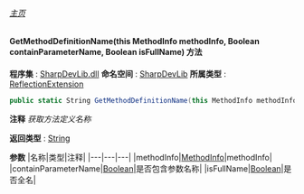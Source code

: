 ###### [主页](./Index.md "主页")
#### GetMethodDefinitionName(this MethodInfo methodInfo, Boolean containParameterName, Boolean isFullName) 方法
**程序集** : [SharpDevLib.dll](./SharpDevLib.assembly.md "SharpDevLib.dll")
**命名空间** : [SharpDevLib](./SharpDevLib.namespace.md "SharpDevLib")
**所属类型** : [ReflectionExtension](./SharpDevLib.ReflectionExtension.md "ReflectionExtension")
``` csharp
public static String GetMethodDefinitionName(this MethodInfo methodInfo, Boolean containParameterName, Boolean isFullName)
```
**注释**
*获取方法定义名称*

**返回类型** : [String](https://learn.microsoft.com/en-us/dotnet/api/system.string "String")

**参数**
|名称|类型|注释|
|---|---|---|
|methodInfo|[MethodInfo](https://learn.microsoft.com/en-us/dotnet/api/system.reflection.methodinfo "MethodInfo")|methodInfo|
|containParameterName|[Boolean](https://learn.microsoft.com/en-us/dotnet/api/system.boolean "Boolean")|是否包含参数名称|
|isFullName|[Boolean](https://learn.microsoft.com/en-us/dotnet/api/system.boolean "Boolean")|是否全名|

